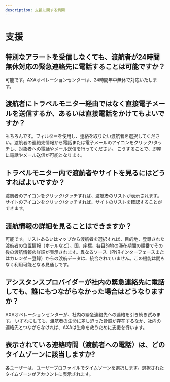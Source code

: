 ```yaml
---
description: 支援に関する質問
---
```


# 支援

## 特別なアラートを受信しなくても、渡航者が24時間無休対応の緊急連絡先に電話することは可能ですか？

可能です。AXAオペレーションセンターは、24時間年中無休で対応いたします。

## 渡航者にトラベルモニター経由ではなく直接電子メールを送信するか、あるいは直接電話をかけてもよいですか？

もちろんです。フィルターを使用し、連絡を取りたい渡航者を選択してください。渡航者の連絡先情報から電話または電子メールのアイコンをクリック/タッチし、対象者への電話やメール送信を行ってください。 こうすることで、即座に電話やメール送信が可能となります。

## トラベルモニター内で渡航者やサイトを見るにはどうすればよいですか？

渡航者のアイコンをクリック/タッチすれば、渡航者のリストが表示されます。サイトのアイコンをクリック/タッチすれば、サイトのリストを確認することができます。

## 渡航情報の詳細を見ることはできますか？

可能です。リストあるいはマップから渡航者を選択すれば、目的地、登録された渡航者の位置情報（ホテルなど）、国、座標、各目的地の滞在期間の順番でその後の渡航情報の詳細が表示されます。異なるソース（PNRインターフェースまたはカレンダー登録）からの渡航データは、統合されていません。この機能は間もなく利用可能となる見通しです。

## アシスタンスプロバイダーが社内の緊急連絡先に電話しても、誰にもつながらなかった場合はどうなりますか？

AXAオペレーションセンターが、社内の緊急連絡先への連絡を引き続き試みます。 いずれにしても、渡航者の生命に差し迫った脅威が存在するなか、社内の連絡先とつながらなければ、AXAは生命を救うために支援を行います。

## 表示されている連絡時間（渡航者への電話）は、どのタイムゾーンに該当しますか?

各ユーザーは、ユーザープロファイルでタイムゾーンを選択します。選択されたタイムゾーンがアカウントに表示されます。

